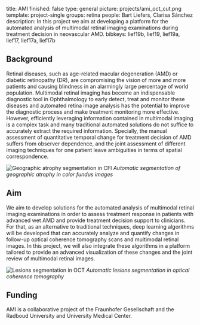 title: AMI
finished: false
type: general
picture: projects/ami_oct_cut.png
template: project-single
groups: retina
people: Bart Liefers, Clarisa Sánchez
description: In this project we aim at developing a platform for the automated analysis of multimodal retinal imaging examinations during treatment decision in neovascular AMD.
bibkeys: lief19b, lief19, lief19a, lief17, lief17a, lief17b

## Background
Retinal diseases, such as age-related macular degeneration (AMD) or diabetic retinopathy (DR), are compromising the vision of more and more patients and causing blindness in an alarmingly large percentage of world population. Multimodal retinal imaging has become an indispensable diagnostic tool in Ophthalmology to early detect, treat and monitor these diseases and automated retina image analysis has the potential to improve the diagnostic process and make treatment monitoring more effective. However, efficiently leveraging information contained in multimodal imaging is a complex task and many traditional automated solutions do not suffice to accurately extract the required information.  Specially, the manual assessment of quantitative temporal change for treatment decision of AMD suffers from observer dependence, and the joint assessment of different imaging techniques for one patient leave ambiguities in terms of spatial correspondence.

![Geographic atrophy segmentation in CFI]({static}/images/projects/ami_cf.jpg)
<i>Automatic segmentation of geographic atrophy in color fundus images</i>

## Aim
We aim to develop solutions for the automated analysis of multimodal retinal imaging examinations in order to assess treatment response in patients with advanced wet AMD and provide treatment decision support to clinicians. For that, as an alternative to traditional techniques, deep learning algorithms will be developed that can accurately analyze and quantify changes in follow-up optical coherence tomography scans and multimodal retinal images. In this project, we will also integrate these algorithms in a platform tailored to provide an advanced visualization of these changes and the joint review of multimodal retinal images.

![Lesions segmentation in OCT]({static}/images/projects/ami_oct.png)
<i>Automatic lesions segmentation in optical coherence tomography</i>

## Funding
AMI is a collaborative project of the Fraunhofer Gesellschaft and the Radboud University and University Medical Center.
